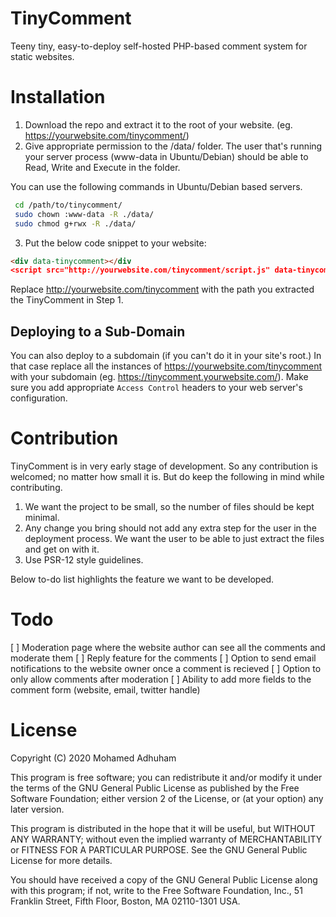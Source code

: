 # TinyComment
Teeny tiny, easy-to-deploy self-hosted PHP-based comment system for static websites.

# Installation
1) Download the repo and extract it to the root of your website. (eg. https://yourwebsite.com/tinycomment/)
2) Give appropriate permission to the /data/ folder. The user that's running your server process (www-data in Ubuntu/Debian) should be able to Read, Write and Execute in the folder.

You can use the following commands in Ubuntu/Debian based servers.
  ```bash
   cd /path/to/tinycomment/
   sudo chown :www-data -R ./data/
   sudo chmod g+rwx -R ./data/
  ```
3) Put the below code snippet to your website:

```html
<div data-tinycomment></div
<script src="http://yourwebsite.com/tinycomment/script.js" data-tinycomment-path="http://yourwebsite.com/tinycomment"></script>
```
Replace http://yourwebsite.com/tinycomment with the path you extracted the TinyComment in Step 1.

## Deploying to a Sub-Domain
You can also deploy to a subdomain (if you can't do it in your site's root.) In that case replace all the instances of https://yourwebsite.com/tinycomment with your subdomain (eg. https://tinycomment.yourwebsite.com/). Make sure you add appropriate ``Access Control`` headers to your web server's configuration. 

# Contribution
TinyComment is in very early stage of development. So any contribution is welcomed; no matter how small it is. But do keep the following in mind while contributing.
1) We want the project to be small, so the number of files should be kept minimal.
2) Any change you bring should not add any extra step for the user in the deployment process. We want the user to be able to just extract the files and get on with it.
3) Use PSR-12 style guidelines.

Below to-do list highlights the feature we want to be developed.

# Todo
[ ] Moderation page where the website author can see all the comments and moderate them
[ ] Reply feature for the comments
[ ] Option to send email notifications to the website owner once a comment is recieved
[ ] Option to only allow comments after moderation
[ ] Ability to add more fields to the comment form (website, email, twitter handle)

# License
Copyright (C) 2020 Mohamed Adhuham

This program is free software; you can redistribute it and/or modify
it under the terms of the GNU General Public License as published by
the Free Software Foundation; either version 2 of the License, or
(at your option) any later version.

This program is distributed in the hope that it will be useful,
but WITHOUT ANY WARRANTY; without even the implied warranty of
MERCHANTABILITY or FITNESS FOR A PARTICULAR PURPOSE.  See the
GNU General Public License for more details.

You should have received a copy of the GNU General Public License along
with this program; if not, write to the Free Software Foundation, Inc.,
51 Franklin Street, Fifth Floor, Boston, MA 02110-1301 USA.
